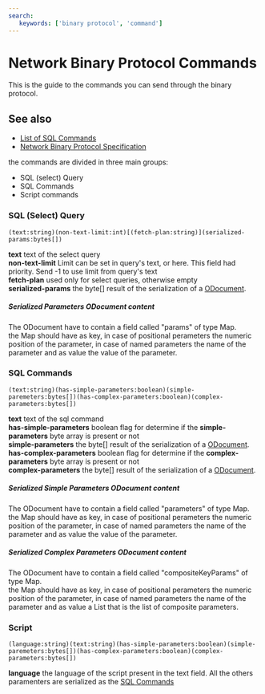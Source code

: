```yaml
---
search:
   keywords: ['binary protocol', 'command']
---
```


# Network Binary Protocol Commands

This is the guide to the commands you can send through the binary protocol.

## See also
- [List of SQL Commands](Commands.md)
- [Network Binary Protocol Specification](Network-Binary-Protocol.md#request_command)

the commands are divided in three main groups:

* SQL (select) Query
* SQL Commands 
* Script commands

### SQL (Select) Query 

```
(text:string)(non-text-limit:int)[(fetch-plan:string)](serialized-params:bytes[])
```
**text** text of the select query  
**non-text-limit**  Limit can be set in query's text, or here. This field had priority. Send -1 to use limit from query's text  
**fetch-plan** used only for select queries, otherwise empty  
**serialized-params** the byte[] result of the serialization of a [ODocument](#serialized-parameters-odocument-content).


##### Serialized Parameters ODocument content
The ODocument have to contain a field called "params" of type Map.  
the Map should have as key, in case of positional perameters the numeric position of the parameter, in case of named parameters the name of the parameter and as value the value of the parameter.

### SQL Commands
```
(text:string)(has-simple-parameters:boolean)(simple-paremeters:bytes[])(has-complex-parameters:boolean)(complex-parameters:bytes[])
```
**text** text of the sql command  
**has-simple-parameters** boolean flag for determine if the **simple-parameters** byte array is present or not  
**simple-parameters** the byte[] result of the serialization of a [ODocument](#serialized-simple-parameters-odocument-content).  
**has-complex-parameters** boolean flag for determine if the **complex-parameters** byte array is present or not  
**complex-parameters** the byte[] result of the serialization of a [ODocument](#serialized-complex-parameters-odocument-content).  

##### Serialized Simple Parameters ODocument content
The ODocument have to contain a field called "parameters" of type Map.  
the Map should have as key, in case of positional perameters the numeric position of the parameter, in case of named parameters the name of the parameter and as value the value of the parameter.

##### Serialized Complex Parameters ODocument content
The ODocument have to contain a field called "compositeKeyParams" of type Map.  
the Map should have as key, in case of positional perameters the numeric position of the parameter, in case of named parameters the name of the parameter and as value a List that is the list of composite parameters.

### Script 

```
(language:string)(text:string)(has-simple-parameters:boolean)(simple-paremeters:bytes[])(has-complex-parameters:boolean)(complex-parameters:bytes[])
```
**language** the language of the script present in the text field.
All the others paramenters are serialized as the [SQL Commands](#SQL_Commands)
